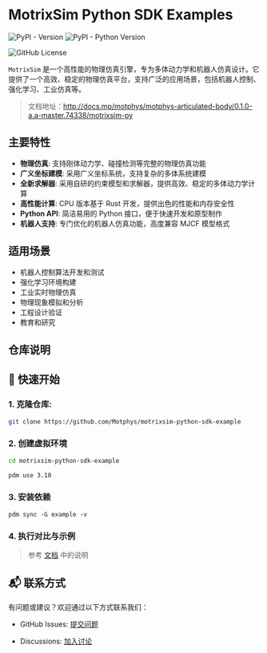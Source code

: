 # MotrixSim Python SDK Examples

![PyPI - Version](https://img.shields.io/pypi/v/motrixsim)
![PyPI - Python Version](https://img.shields.io/pypi/pyversions/motrixsim)

![GitHub License](https://img.shields.io/github/license/motphys/motrixsim-python-sdk-example)

`MotrixSim` 是一个高性能的物理仿真引擎，专为多体动力学和机器人仿真设计。它提供了一个高效、稳定的物理仿真平台，支持广泛的应用场景，包括机器人控制、强化学习、工业仿真等。

> 文档地址：http://docs.mp/motphys/motphys-articulated-body/0.1.0-a.a-master.74338/motrixsim-py

## 主要特性

-   **物理仿真**: 支持刚体动力学、碰撞检测等完整的物理仿真功能
-   **广义坐标建模**: 采用广义坐标系统，支持复杂的多体系统建模
-   **全新求解器**: 采用自研的约束模型和求解器，提供高效、稳定的多体动力学计算
-   **高性能计算**: CPU 版本基于 Rust 开发，提供出色的性能和内存安全性
-   **Python API**: 简洁易用的 Python 接口，便于快速开发和原型制作
-   **机器人支持**: 专门优化的机器人仿真功能，高度兼容 MJCF 模型格式

## 适用场景

-   机器人控制算法开发和测试
-   强化学习环境构建
-   工业实时物理仿真
-   物理现象模拟和分析
-   工程设计验证
-   教育和研究

## 仓库说明

## 🚀 快速开始

### 1. 克隆仓库:

```bash
git clone https://github.com/Motphys/motrixsim-python-sdk-example 
```

### 2. 创建虚拟环境


```bash
cd motrixsim-python-sdk-example

pdm use 3.10
```

### 3. 安装依赖

```
pdm sync -G example -v
```

### 4. 执行对比与示例

> 参考 [文档](http://docs.mp/motphys/motphys-articulated-body/0.1.0-a.a-master.74338/motrixsim-py/user_guide/overview/examples.html) 中的说明


## 📬 联系方式

有问题或建议？欢迎通过以下方式联系我们：

- GitHub Issues: [提交问题](https://github.com/Motphys/motrixsim-python-sdk-example/issues)

- Discussions: [加入讨论](https://github.com/Motphys/motrixsim-python-sdk-example/discussions)